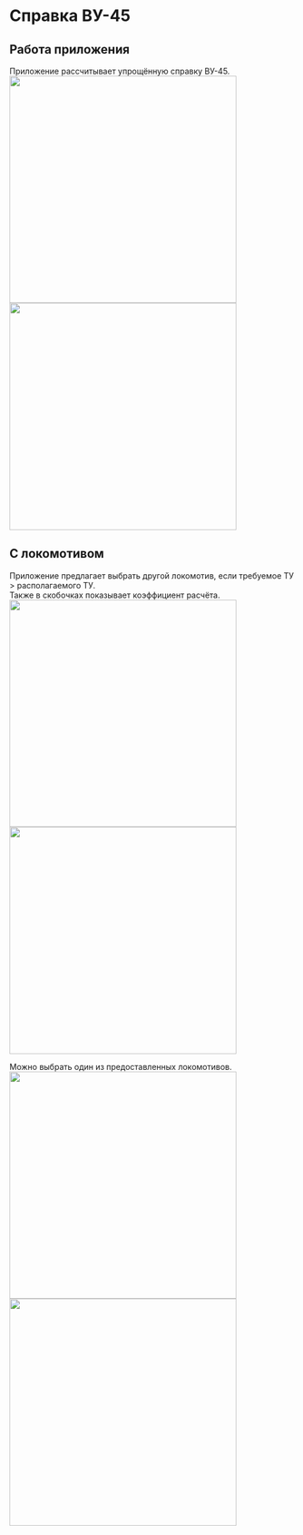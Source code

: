# Справка ВУ-45

## Работа приложения
Приложение рассчитывает упрощённую справку ВУ-45.  
<img src="https://raw.githubusercontent.com/naylrush/Reference/main/Screenshots/normal-1.png" width="400">
<img src="https://raw.githubusercontent.com/naylrush/Reference/main/Screenshots/normal-2.png" width="400">

## С локомотивом
Приложение предлагает выбрать другой локомотив, если требуемое ТУ > располагаемого ТУ.  
Также в скобочках показывает коэффициент расчёта.  
<img src="https://raw.githubusercontent.com/naylrush/Reference/main/Screenshots/locomotive-1.png" width="400">
<img src="https://raw.githubusercontent.com/naylrush/Reference/main/Screenshots/locomotive-2.png" width="400">

Можно выбрать один из предоставленных локомотивов.  
<img src="https://raw.githubusercontent.com/naylrush/Reference/main/Screenshots/locomotive-3.png" width="400">
<img src="https://raw.githubusercontent.com/naylrush/Reference/main/Screenshots/locomotive-4.png" width="400">
